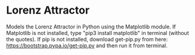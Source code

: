 # Lorenz Attractor
Models the Lorenz Attractor in Python using the Matplotlib module. If Matplotlib is not installed, type "pip3 install matplotlib" in terminal (without the quotes). If pip is not installed, download get-pip.py from here: https://bootstrap.pypa.io/get-pip.py and then run it from terminal.
